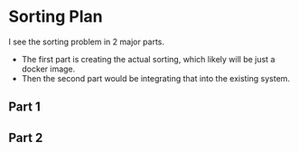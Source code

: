 # Sorting Plan
I see the sorting problem in 2 major parts. 
- The first part is creating the actual sorting, which likely will be just a docker image.
- Then the second part would be integrating that into the existing system. 

## Part 1

## Part 2
